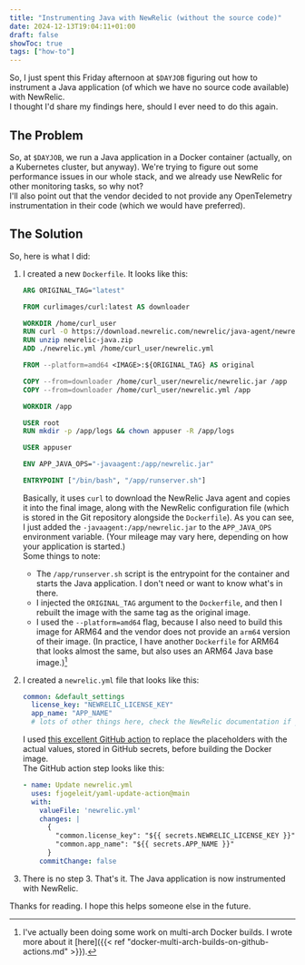 ```yaml
---
title: "Instrumenting Java with NewRelic (without the source code)"
date: 2024-12-13T19:04:11+01:00
draft: false
showToc: true
tags: ["how-to"]
---
```


So, I just spent this Friday afternoon at `$DAYJOB` figuring out how to instrument a Java application (of which we have no source code available) with NewRelic. \
I thought I'd share my findings here, should I ever need to do this again.
<!--more-->

## The Problem
So, at `$DAYJOB`, we run a Java application in a Docker container (actually, on a Kubernetes cluster, but anyway). We're trying to figure out some performance issues in our whole stack, and we already use NewRelic for other monitoring tasks, so why not? \
I'll also point out that the vendor decided to not provide any OpenTelemetry instrumentation in their code (which we would have preferred).

## The Solution
So, here is what I did:
1. I created a new `Dockerfile`. It looks like this:

    ```Dockerfile
    ARG ORIGINAL_TAG="latest"

    FROM curlimages/curl:latest AS downloader

    WORKDIR /home/curl_user
    RUN curl -O https://download.newrelic.com/newrelic/java-agent/newrelic-agent/current/newrelic-java.zip
    RUN unzip newrelic-java.zip
    ADD ./newrelic.yml /home/curl_user/newrelic.yml

    FROM --platform=amd64 <IMAGE>:${ORIGINAL_TAG} AS original

    COPY --from=downloader /home/curl_user/newrelic/newrelic.jar /app
    COPY --from=downloader /home/curl_user/newrelic.yml /app

    WORKDIR /app

    USER root
    RUN mkdir -p /app/logs && chown appuser -R /app/logs

    USER appuser

    ENV APP_JAVA_OPS="-javaagent:/app/newrelic.jar"

    ENTRYPOINT ["/bin/bash", "/app/runserver.sh"]
    ```

    Basically, it uses `curl` to download the NewRelic Java agent and copies it into the final image, along with the NewRelic configuration file (which is stored in the Git repository alongside the `Dockerfile`). As you can see, I just added the `-javaagent:/app/newrelic.jar` to the `APP_JAVA_OPS` environment variable. (Your mileage may vary here, depending on how your application is started.) \
    Some things to note:
    * The `/app/runserver.sh` script is the entrypoint for the container and starts the Java application. I don't need or want to know what's in there.
    * I injected the `ORIGINAL_TAG` argument to the `Dockerfile`, and then I rebuilt the image with the same tag as the original image.
    * I used the `--platform=amd64` flag, because I also need to build this image for ARM64 and the vendor does not provide an `arm64` version of their image. (In practice, I have another `Dockerfile` for ARM64 that looks almost the same, but also uses an ARM64 Java base image.)[^1]

2. I created a `newrelic.yml` file that looks like this:

    ```yaml
    common: &default_settings
      license_key: "NEWRELIC_LICENSE_KEY"
      app_name: "APP_NAME"
      # lots of other things here, check the NewRelic documentation if you're interested
    ```

    I used [this excellent GitHub action](https://github.com/fjogeleit/yaml-update-action) to replace the placeholders with the actual values, stored in GitHub secrets, before building the Docker image. \
    The GitHub action step looks like this:

    ```yaml
    - name: Update newrelic.yml
      uses: fjogeleit/yaml-update-action@main
      with:
        valueFile: 'newrelic.yml'
        changes: |
          {
            "common.license_key": "${{ secrets.NEWRELIC_LICENSE_KEY }}"
            "common.app_name": "${{ secrets.APP_NAME }}"
          }
        commitChange: false
    ```

3. There is no step 3. That's it. The Java application is now instrumented with NewRelic.

Thanks for reading. I hope this helps someone else in the future.

[^1]: I've actually been doing some work on multi-arch Docker builds. I wrote more about it [here]({{< ref "docker-multi-arch-builds-on-github-actions.md" >}}).